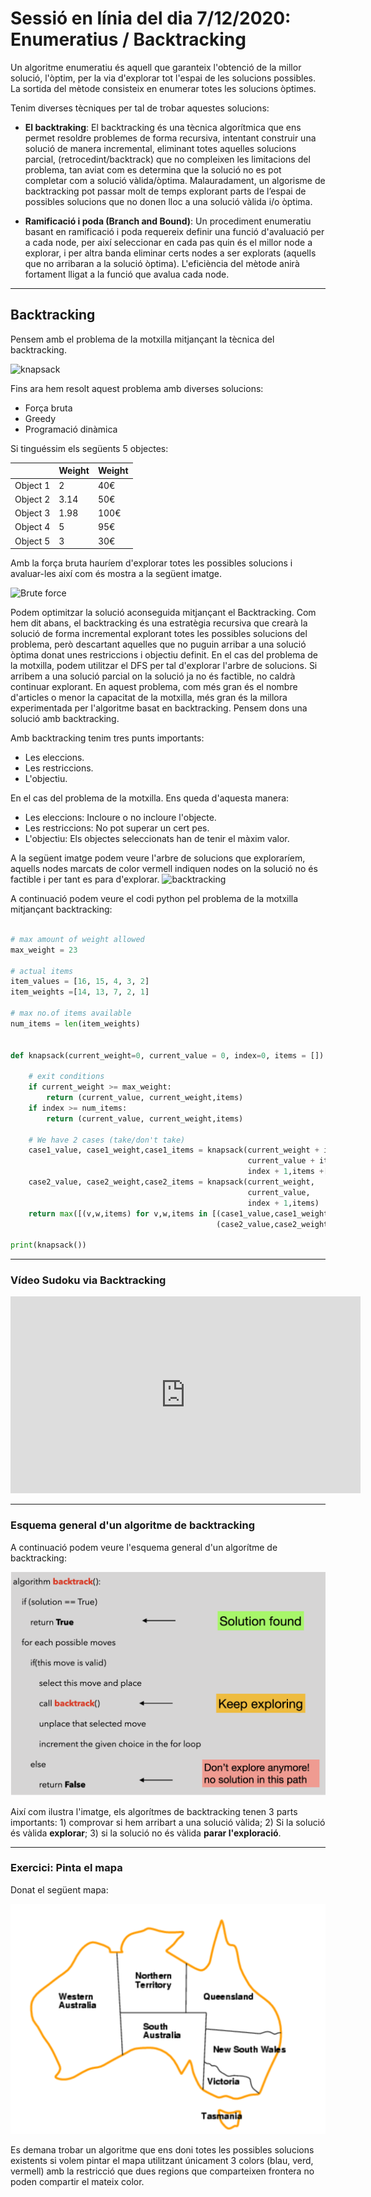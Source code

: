 
# Sessió en línia del dia 7/12/2020: Enumeratius / Backtracking

Un algoritme enumeratiu és aquell que garanteix l'obtenció de la millor solució, l'òptim, per la via d'explorar tot l'espai de les solucions possibles. La sortida del mètode consisteix en enumerar totes les solucions òptimes.

Tenim diverses tècniques per tal de trobar aquestes solucions:


* **El backtraking**: El backtracking és una tècnica algorítmica que ens permet resoldre problemes de forma recursiva, intentant construir una solució de manera incremental, eliminant totes aquelles solucions parcial, (retrocedint/backtrack) que no compleixen les limitacions del problema, tan aviat com es determina que la solució no es pot completar com a solució vàlida/òptima.  Malauradament, un algorisme de backtracking pot passar molt de temps explorant parts de l’espai de possibles solucions que no donen lloc a una solució vàlida i/o òptima.

* **Ramificació i poda (Branch and Bound)**: Un procediment enumeratiu basant en ramificació i poda requereix definir una funció d'avaluació per a cada node, per així seleccionar en cada pas quin és el millor node a explorar, i per altra banda eliminar certs nodes a ser explorats (aquells que no arribaran a la solució òptima). L'eficiència del mètode anirà fortament lligat a la funció que avalua cada node.


--- 
## Backtracking

Pensem amb el problema de la motxilla mitjançant la tècnica del backtracking.

![knapsack](https://upload.wikimedia.org/wikipedia/commons/thumb/f/fd/Knapsack.svg/2560px-Knapsack.svg.png)

Fins ara hem resolt aquest problema amb diverses solucions: 
* Força bruta
* Greedy
* Programació dinàmica

Si tinguéssim els següents 5 objectes:

|          | Weight | Weight |
|----------|--------|--------|
| Object 1 | 2      | 40€    |
| Object 2 | 3.14   | 50€    |
| Object 3 | 1.98   | 100€   |
| Object 4 | 5      | 95€    |
| Object 5 | 3      | 30€    |

Amb la força bruta hauríem d'explorar totes les possibles solucions i avaluar-les així com és mostra a la següent imatge.

![Brute force](https://media.geeksforgeeks.org/wp-content/uploads/knapsack1.jpg)


Podem optimitzar la solució aconseguida mitjançant el Backtracking. Com hem dit abans, el backtracking és una estratègia recursiva que crearà la solució de forma incremental explorant totes les possibles solucions del problema, però descartant aquelles que no puguin arribar a una solució òptima donat unes restriccions i objectiu definit. En el cas del problema de la motxilla, podem utilitzar el DFS per tal d'explorar l'arbre de solucions. Si arribem a una solució parcial on la solució ja no és factible, no caldrà continuar explorant. En aquest problema, com més gran és el nombre d'articles o menor la capacitat de la motxilla, més gran és la millora experimentada per l'algoritme basat en backtracking.
Pensem dons una solució amb backtracking.

Amb backtracking tenim tres punts importants:
* Les eleccions.
* Les restriccions.
* L'objectiu.

En el cas del problema de la motxilla. Ens queda d'aquesta manera:
* Les eleccions: Incloure o no incloure l'objecte.
* Les restriccions: No pot superar un cert pes.
* L'objectiu: Els objectes seleccionats han de tenir el màxim valor.

A la següent imatge podem veure l'arbre de solucions que exploraríem, aquells nodes marcats de color vermell indiquen nodes on la solució no és factible i per tant es para d'explorar.
![backtracking](https://media.geeksforgeeks.org/wp-content/uploads/knapsack2.jpg)

A continuació podem veure el codi python pel problema de la motxilla mitjançant backtracking:

```python

# max amount of weight allowed
max_weight = 23

# actual items
item_values = [16, 15, 4, 3, 2]
item_weights =[14, 13, 7, 2, 1]

# max no.of items available
num_items = len(item_weights)


def knapsack(current_weight=0, current_value = 0, index=0, items = []):
    
    # exit conditions
    if current_weight >= max_weight:
        return (current_value, current_weight,items)
    if index >= num_items:
        return (current_value, current_weight,items)
    
    # We have 2 cases (take/don't take)
    case1_value, case1_weight,case1_items = knapsack(current_weight + item_weights[index],
                                                     current_value + item_values[index], 
                                                     index + 1,items +[index])
    case2_value, case2_weight,case2_items = knapsack(current_weight, 
                                                     current_value, 
                                                     index + 1,items)
    return max([(v,w,items) for v,w,items in [(case1_value,case1_weight,case1_items),
                                              (case2_value,case2_weight,case2_items)] if w <= max_weight])
                                              
print(knapsack())                                           
```
--- 

### Vídeo Sudoku via Backtracking

<center>
<iframe width="560" height="315" src="https://www.youtube.com/embed/Zq4upTEaQyM" frameborder="0" allow="accelerometer; autoplay; clipboard-write; encrypted-media; gyroscope; picture-in-picture" allowfullscreen></iframe>
 </center>

---

### Esquema general d'un algoritme de backtracking
A continuació podem veure l'esquema general d'un algorítme de backtracking:

![mapa](images/backscheme.png)

Així com ilustra l'imatge, els algorítmes de backtracking tenen 3 parts importants: 1) comprovar si hem arribart  a una solució vàlida; 2) Si la solució és vàlida **explorar**; 3) si la solució no és vàlida **parar l'exploració**. 

---

### Exercici: Pinta el mapa
Donat el següent mapa:


![mapa](images/mapa.png)


Es demana trobar un algoritme que ens doni totes les possibles solucions existents si volem pintar el mapa utilitzant únicament 3 colors (blau, verd, vermell) amb la restricció que dues regions que comparteixen frontera no poden compartir el mateix color.
